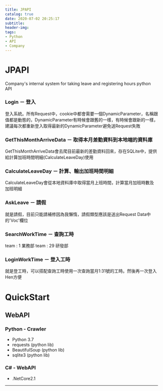 ```yaml
---
title: JPAPI
catalog: true
date: 2020-07-02 20:25:17
subtitle:
header-img:
tags:
- Python
- API
- Company
---
```

# JPAPI
Company's internal system for taking leave and registering hours python API
### Login － 登入
登入系統。所有Request中，cookie中都會需要一個DynamicParameter，名稱跟值都是動態的，DynamicParameter有時候會跟舊的一樣，有時候會跟新的一樣，建議每次都重新登入取得最新的DynamicParameter避免送Request失敗
### GetThisMonthArriveData － 取得本月差勤資料到本地端的資料庫
GetThisMonthArriveData會去爬目前最新的差勤資料回來，存在SQLite中，提供給計算加班時間明細(CalculateLeaveDay)使用
### CalculateLeaveDay － 計算、輸出加班時間明細
CalculateLeaveDay會從本地資料庫中取得當月上班時間，計算當月加班時數及加班明細
### AskLeave － 請假
就是請假，目前只能請補修因為我懶惰，請假類型應該是送出Request Data中的'Voc'欄位
### SearchWorkTime － 查詢工時
team : 1  業務部
team : 29 研發部

### LoginWorkTime － 登入工時
就是登工時，可以搭配查詢工時使用一次查詢當月1:31號的工時。然後再一次登入Hen方便




# QuickStart
## WebAPI
### Python - Crawler
- Python 3.7
- requests (python lib)
- BeautifulSoup (python lib)
- sqlite3 (python lib)
### C# - WebAPI
- .NetCore2.1
***
